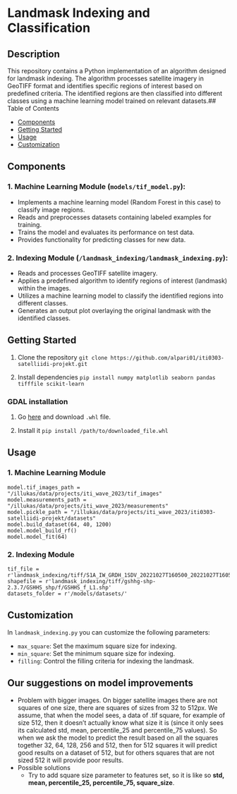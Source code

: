# Landmask Indexing and Classification


## Description
This repository contains a Python implementation of an algorithm designed for landmask indexing. The algorithm processes satellite imagery in GeoTIFF format and identifies specific regions of interest based on predefined criteria. The identified regions are then classified into different classes using a machine learning model trained on relevant datasets.## Table of Contents
- [Components](#components)
- [Getting Started](#getting-started)
- [Usage](#usage)
- [Customization](#customization)

## Components
### 1. Machine Learning Module (`models/tif_model.py`):
- Implements a machine learning model (Random Forest in this case) to classify image regions.
- Reads and preprocesses datasets containing labeled examples for training.
- Trains the model and evaluates its performance on test data.
- Provides functionality for predicting classes for new data.

### 2. Indexing Module (`/landmask_indexing/landmask_indexing.py`):
- Reads and processes GeoTIFF satellite imagery.
- Applies a predefined algorithm to identify regions of interest (landmask) within the images.
- Utilizes a machine learning model to classify the identified regions into different classes.
- Generates an output plot overlaying the original landmask with the identified classes.

## Getting Started
1. Clone the repository `git clone https://github.com/alpari01/iti0303-satelliidi-projekt.git`

2. Install dependencies `pip install numpy matplotlib seaborn pandas tifffile scikit-learn`

### GDAL installation
1) Go [here](https://www.lfd.uci.edu/~gohlke/pythonlibs/#gdal) and download `.whl` file.

2) Install it `pip install /path/to/downloaded_file.whl`

## Usage
### 1. Machine Learning Module
```
model.tif_images_path = "/illukas/data/projects/iti_wave_2023/tif_images"
model.measurements_path = "/illukas/data/projects/iti_wave_2023/measurements"
model.pickle_path = "/illukas/data/projects/iti_wave_2023/iti0303-satelliidi-projekt/datasets"
model.build_dataset(64, 40, 1200)
model.model_build_rf()
model.model_fit(64)
```
### 2. Indexing Module
```
tif_file = r'landmask_indexing/tiff/S1A_IW_GRDH_1SDV_20221027T160500_20221027T160525_045630_0574C2_211B_Cal_Spk_TC.tif'
shapefile = r'landmask_indexing/tiff/gshhg-shp-2.3.7/GSHHS_shp/f/GSHHS_f_L1.shp'
datasets_folder = r'/models/datasets/'
```


## Customization

In `landmask_indexing.py` you can customize the following parameters:
  - `max_square`: Set the maximum square size for indexing.
  - `min_square`: Set the minimum square size for indexing.
  - `filling`: Control the filling criteria for indexing the landmask.

## Our suggestions on model improvements
- Problem with bigger images. On bigger satellite images there are not squares of one size, there are squares of sizes from 32 to 512px. We assume, that when the model sees, a data of .tif square, for example of size 512, then it doesn’t actually know what size it is (since it only sees its calculated std, mean, percentile_25 and percentile_75 values). So when we ask the model to predict the result based on all the squares together 32, 64, 128, 256 and 512, then for 512 squares it will predict good results on a dataset of 512, but for others squares that are not sized 512 it will provide poor results.
- Possible solutions
  - Try to add square size parameter to features set, so it is like so **std, mean, percentile_25, percentile_75, square_size**.

